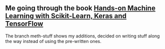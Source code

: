 ## Me going through the book [Hands-on Machine Learning with Scikit-Learn, Keras and TensorFlow](https://www.oreilly.com/library/view/hands-on-machine-learning/9781492032632/)

The branch meth-stuff shows my additions, decided on writing stuff along the way instead of using the pre-written ones.